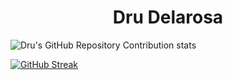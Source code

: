 <h1 align="center" style="bold">Dru Delarosa</h1>

![Dru's GitHub Repository Contribution stats](https://github-contributor-stats.vercel.app/api?username=dntstck&combine_all_yearly_contributions=true)

[![GitHub Streak](https://streak-stats.demolab.com/?user=dntstck)](https://git.io/streak-stats)